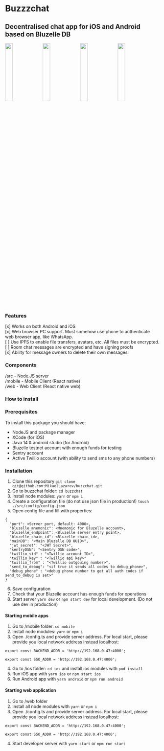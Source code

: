 # Buzzzchat
## Decentralised chat app for iOS and Android based on Bluzelle DB

<img src='https://user-images.githubusercontent.com/26343374/84579279-33fbca00-add5-11ea-90f6-decec39ec6cd.png' width='22%'>&nbsp;&nbsp;&nbsp;<img src='https://user-images.githubusercontent.com/26343374/84579273-2e9e7f80-add5-11ea-851b-d7c658fc15a0.png' width='22%'>&nbsp;&nbsp;&nbsp;<img src='https://user-images.githubusercontent.com/26343374/84579278-33633380-add5-11ea-87b7-8e7125610885.png' width='22%'>&nbsp;&nbsp;&nbsp;<img src='https://user-images.githubusercontent.com/26343374/84579276-32320680-add5-11ea-8a0b-7431aed48fed.png' width='22%'>

### Features

[x] Works on both Android and iOS  
[x] Web browser PC support. Must somehow use phone to authenticate web browser app, like WhatsApp.  
[ ] Use IPFS to enable file transfers, avatars, etc. All files must be encrypted.  
[ ] Room chat messages are encrypted and have signing proofs  
[x] Ability for message owners to delete their own messages.  

### Components

/src - Node.JS server  
/mobile - Mobile Client (React native)  
/web - Web Client (React native web)  

### How to install

### Prerequisites
To install this package you should have:

- NodeJS and package manager
- XCode (for iOS)
- Java 14 & android studio (for Android)
- Bluzelle testnet account with enough funds for testing
- Sentry account
- Active Twillio account (with ability to send sms to any phone numbers)

### Installation

1. Clone this repository ```git clone git@github.com:MikaelLazarev/buzzchat.git```
2. Go to buzzchat folder: ```cd buzzchat```
3. Install node modules: ```yarn``` or ```npm i```
4. Create a configuration file (do not use json file in production!)
```touch ./src/config/config.json```
5. Open config file and fill with properties:
```
{
  "port": <Server port, default: 4000>,
  "bluzelle_mnemonic": <Mnemonic for Bluzelle account>,
  "bluzelle_endpoint": <Bluzelle server entry point>,
  "bluzelle_chain_id": <Bluzelle chain_id>,
  "mainDB": "<Main Bluzelle DB UUID>",
  "jwt_secret": "<JWT Secret>",
  "sentryDSN": "<Sentry DSN code>",
  "twillio_sid" : "<Twillio account ID>",
  "twillio_key" : "<Twillio api key>"
  "twillio_from" : "<Twillio outgouing number>",
  "send_to_debug": "<if true it sends all codes to debug_phone>",
  "debug_phone" : "<debug phone number to get all auth codes if send_to_debug is set>"
}
```
6. Save configuration
7. Check that your Bluzelle account has enough funds for operations
7. Start server ```yarn dev``` or ```npm start dev``` for local development. (Do not use dev in production)


#### Starting mobile apps

1. Go to /mobile folder: ```cd mobile```
2. Install node modules: ```yarn``` or ```npm i```
3. Open ./config.ts and provide server address. For local start, please provide you local network address instead localhost:
```
export const BACKEND_ADDR = 'http://192.168.0.47:4000';

export const SSO_ADDR = 'http://192.168.0.47:4000';
```
4. Go to /ios folder: ```cd ios``` and install ios modules with ```pod install```
5. Run iOS app with ```yarn ios``` or ```npm start ios```
6. Run Android app with ```yarn android``` or ```npm run android```

#### Starting web application

1. Go to /web folder
2. Install all node modules with ```yarn``` or ```npm i```
3. Open ./config.ts and provide server address. For local start, please provide you local network address instead localhost:
```
export const BACKEND_ADDR = 'http://192.168.0.47:4000';

export const SSO_ADDR = 'http://192.168.0.47:4000';
```
4. Start developer server with ```yarn start``` or ```npm run start```
